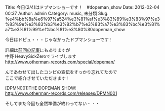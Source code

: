 Title: 今日(2/4)はドプマンショーです！　#dopeman_show
Date: 2012-02-04 00:37
Author: admin
Category: music, 未分類
Slug: %e4%bb%8a%e6%97%a524%e3%81%af%e3%83%89%e3%83%97%e3%83%9e%e3%83%b3%e3%82%b7%e3%83%a7%e3%83%bc%e3%81%a7%e3%81%99%ef%bc%81%e3%80%80dopeman_show

今日はドピュ・・・じゃなかったドプマンショーです！

詳細は[前回の記事](http://blog.ca54makske.com/?p=9488)にもありますが  
中野 HeavySickZeroでライブします  
[http://www.otherman-records.com/special/dopeman/  
](http://www.otherman-records.com/special/dopeman/%20)

んであわせて出したコンピの宣伝をすっかり忘れてたので  
ここで紹介させていただきます！

[DPMN001]THE DOPEMAN SHOW!  
<http://www.otherman-records.com/releases/DPMN001>

そしてまた今回も全然準備が終わってない・・・
